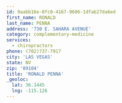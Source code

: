 ```yaml
---
id: 9aabb16e-8fc0-4167-9606-1dfab27da6ed
first_name: RONALD
last_name: PENNA
address: '730 E. SAHARA AVENUE'
category: complementary-medicine
services:
  - chiropractors
phone: (702)737-7917
city: 'LAS VEGAS'
state: NV
zip: '89104'
title: 'RONALD PENNA'
_geoloc:
  lat: 36.1445
  lng: -115.126
---
```

